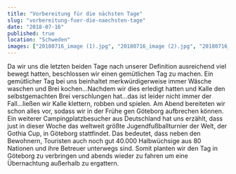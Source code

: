 ```yaml
---
title: "Vorbereitung für die nächsten Tage"
slug: "vorbereitung-fuer-die-naechsten-tage"
date: "2018-07-16"
published: true
location: "Schweden"
images: ["20180716_image (1).jpg", "20180716_image (2).jpg", "20180716_image (3).jpg"]
---
```


Da wir uns die letzten beiden Tage nach unserer Definition ausreichend viel bewegt hatten, beschlossen wir einen gemütlichen Tag zu machen. Ein gemütlicher Tag bei uns beinhaltet merkwürdigerweise immer Wäsche waschen und Brei kochen...Nachdem wir dies erledigt hatten und Kalle den selbstgemachten Brei verschlungen hat...das ist leider nicht immer der Fall...ließen wir Kalle klettern, robben und spielen. Am Abend bereiteten wir schon alles vor, sodass wir in der Frühe gen Göteborg aufbrechen können. Ein weiterer Campingplatzbesucher aus Deutschland hat uns erzählt, dass just in dieser Woche das weltweit größte Jugendfußballturnier der Welt, der Gothia Cup, in Göteborg stattfindet. Das bedeutet, dass neben den Bewohnern, Touristen auch noch gut 40.000 Halbwüchsige aus 80 Nationen und ihre Betreuer unterwegs sind. Somit planten wir den Tag in Göteborg zu verbringen und abends wieder zu fahren um eine Übernachtung außerhalb zu ergattern.